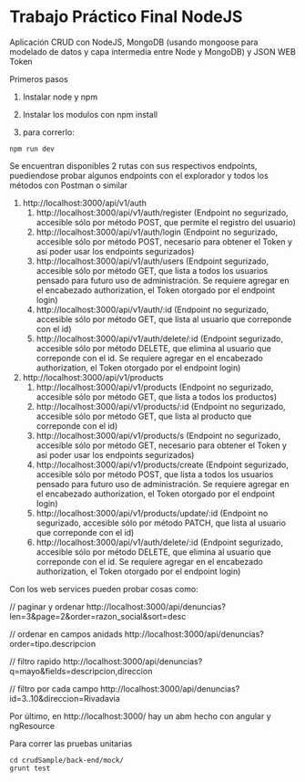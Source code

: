 # Trabajo Práctico Final NodeJS

Aplicación CRUD con NodeJS, MongoDB (usando mongoose para modelado de datos y capa intermedia entre Node y MongoDB) y JSON WEB Token

Primeros pasos

1. Instalar node y npm

2. Instalar los modulos con npm install

3. para correrlo:

```
npm run dev
```
Se encuentran disponibles 2 rutas con sus respectivos endpoints, puediendose probar algunos endpoints con el explorador y todos los métodos con Postman o similar
1. http://localhost:3000/api/v1/auth
   1. http://localhost:3000/api/v1/auth/register (Endpoint no segurizado, accesible sólo por método POST, que permite el registro del usuario)
   2. http://localhost:3000/api/v1/auth/login (Endpoint no segurizado, accesible sólo por método POST, necesario para obtener el Token y asi poder usar los endpoints segurizados)
   3. http://localhost:3000/api/v1/auth/users (Endpoint segurizado, accesible sólo por método GET, que lista a todos los usuarios pensado para futuro uso de administración. Se requiere agregar en el encabezado authorization, el Token otorgado por el endpoint login)
   4. http://localhost:3000/api/v1/auth/:id (Endpoint no segurizado, accesible sólo por método GET, que lista al usuario que correponde con el id)
   5. http://localhost:3000/api/v1/auth/delete/:id (Endpoint segurizado, accesible sólo por método DELETE, que elimina al usuario que correponde con el id. Se requiere agregar en el encabezado authorization, el Token otorgado por el endpoint login)
2. http://localhost:3000/api/v1/products
   1. http://localhost:3000/api/v1/products (Endpoint no segurizado, accesible sólo por método GET, que lista a todos los productos)
   2. http://localhost:3000/api/v1/products/:id (Endpoint no segurizado, accesible sólo por método GET, que lista al producto que correponde con el id)
   3. http://localhost:3000/api/v1/products/s (Endpoint no segurizado, accesible sólo por método GET, necesario para obtener el Token y asi poder usar los endpoints segurizados)
   4. http://localhost:3000/api/v1/products/create (Endpoint segurizado, accesible sólo por método POST, que lista a todos los usuarios pensado para futuro uso de administración. Se requiere agregar en el encabezado authorization, el Token otorgado por el endpoint login)
   5. http://localhost:3000/api/v1/products/update/:id (Endpoint no segurizado, accesible sólo por método PATCH, que lista al usuario que correponde con el id)
   6. http://localhost:3000/api/v1/auth/delete/:id (Endpoint segurizado, accesible sólo por método DELETE, que elimina al usuario que correponde con el id. Se requiere agregar en el encabezado authorization, el Token otorgado por el endpoint login)

Con los web services pueden probar cosas como:

// paginar y ordenar
http://localhost:3000/api/denuncias?len=3&page=2&order=razon_social&sort=desc

// ordenar en campos anidads
http://localhost:3000/api/denuncias?order=tipo.descripcion

// filtro rapido
http://localhost:3000/api/denuncias?q=mayo&fields=descripcion,direccion

// filtro por cada campo
http://localhost:3000/api/denuncias?id=3..10&direccion=Rivadavia

Por último, en http://localhost:3000/ hay un abm hecho con angular y ngResource

Para correr las pruebas unitarias

```
cd crudSample/back-end/mock/
grunt test
```
